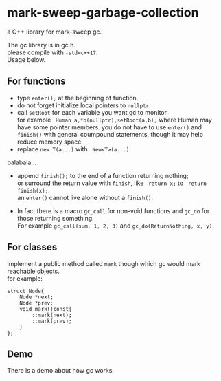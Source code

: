 # mark-sweep-garbage-collection
a C++ library for mark-sweep gc.

The gc library is in gc.h.   
please compile with ```-std=c++17```.  
Usage below.   
## For functions

* type ```enter();``` at the beginning of function.  
* do not forget initialize local pointers to ```nullptr```.
* call ```setRoot``` for each variable you want gc to monitor.   
for example ``` Human a,*b(nullptr);setRoot(a,b);``` where Human may have some pointer members.
you do not have to use ```enter()``` and ```finish()``` with general coumpound statements, though it may help reduce memory space.
* replace ```new T(a...)``` with ``` New<T>(a...)```.   

balabala...  

* append ```finish();``` to the end of a function returning nothing;   
or surround the return value with ```finish```, 
like ``` return x;``` to ``` return finish(x);```.  
 an ```enter()``` cannot live alone without a ```finish()```.   
 
* In fact there is a macro ```gc_call``` for non-void functions and ```gc_do``` for those returning something.   
For example ```gc_call(sum, 1, 2, 3)``` and ```gc_do(ReturnNothing, x, y)```.
 
 ## For classes
 
 implement a public method called ```mark``` though which gc would mark reachable objects.   
 for example:
 
 ```
 struct Node{
     Node *next;
     Node *prev;
     void mark()const{
         ::mark(next);
         ::mark(prev);
     }
 };
 ```
 
 ## Demo
 There is a demo about how gc works.

 
